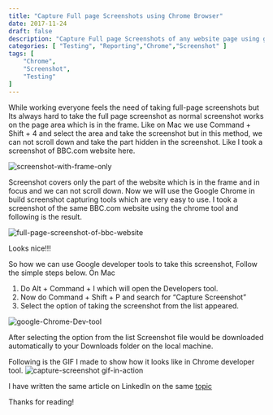 ```yaml
---
title: "Capture Full page Screenshots using Chrome Browser"
date: 2017-11-24
draft: false
description: "Capture Full page Screenshots of any website page using google chrome developer tools."
categories: [ "Testing", "Reporting","Chrome","Screenshot" ]
tags: [
    "Chrome",
    "Screenshot",
    "Testing"
]
---
```


While working everyone feels the need of taking full-page screenshots but Its always hard to take the full page screenshot as normal screenshot works on the page area which is in the frame. Like on Mac we use Command + Shift + 4 and select the area and take the screenshot but in this method, we can not scroll down and take the part hidden in the screenshot. Like I took a screenshot of BBC.com website here.

![screenshot-with-frame-only](/img/screenshot/screenshot-taken-for-frame-only.png)

Screenshot covers only the part of the website which is in the frame and in focus and we can not scroll down.
Now we will use the Google Chrome in build screenshot capturing tools which are very easy to use. I took a screenshot of the same BBC.com website using the chrome tool and following is the result.

![full-page-screenshot-of-bbc-website](/img/screenshot/full-page-screenshot-of-bbc-website.png)

Looks nice!!!

So how we can use Google developer tools to take this screenshot, Follow the simple steps below.
On Mac
1. Do Alt + Command + I which will open the Developers tool.
2. Now do Command + Shift + P and search for “Capture Screenshot”
3. Select the option of taking the screenshot from the list appeared.

![google-Chrome-Dev-tool](/img/screenshot/google-Chrome-Dev-tool.png)

After selecting the option from the list Screenshot file would be downloaded automatically to your Downloads folder on the local machine.

Following is the GIF I made to show how it looks like in Chrome developer tool.
![capture-screenshot gif-in-action](/img/screenshot/capture-screenshot.gif)

I have written the same article on LinkedIn on the same [topic](https://www.linkedin.com/pulse/capture-full-page-screenshots-pawan-garia)

Thanks for reading!
